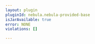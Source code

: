 ```yaml
---
layout: plugin
pluginId: nebula.nebula-provided-base
isJarAvailable: true
error: NONE
violations: []

---
```

